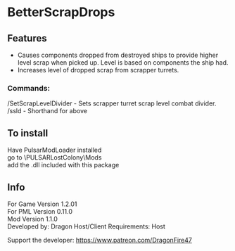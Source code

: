 # BetterScrapDrops

## Features
- Causes components dropped from destroyed ships to provide higher level scrap when picked up. Level is based on components the ship had.  
- Increases level of dropped scrap from scrapper turrets.

### Commands:
/SetScrapLevelDivider - Sets scrapper turret scrap level combat divider. 
/ssld - Shorthand for above

## To install
Have PulsarModLoader installed  
go to \PULSARLostColony\Mods  
add the .dll included with this package

## Info
For Game Version 1.2.01  
For PML Version 0.11.0  
Mod Version 1.1.0  
Developed by: Dragon
Host/Client Requirements: Host

Support the developer: https://www.patreon.com/DragonFire47
